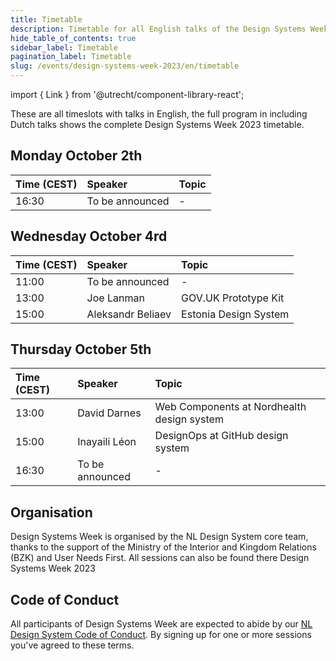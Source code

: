 ```yaml
---
title: Timetable
description: Timetable for all English talks of the Design Systems Week 2023
hide_table_of_contents: true
sidebar_label: Timetable
pagination_label: Timetable
slug: /events/design-systems-week-2023/en/timetable
---
```


import { Link } from '@utrecht/component-library-react';

<div lang="en">

These are all timeslots with talks in English, <Link href="/events/design-systems-week-2023/tijdschema" hrefLang="nl-NL">the full program in including Dutch talks</Link> shows the complete Design Systems Week 2023 timetable.

## Monday October 2th

| Time (CEST) | Speaker         | Topic |
| :---------- | :-------------- | :---- |
| 16:30       | To be announced | -     |

## Wednesday October 4rd

| Time (CEST) | Speaker         | Topic                                                                                                              |
| :---------- | :-------------- | :----------------------------------------------------------------------------------------------------------------- |
| 11:00       | To be announced | -                                                                                                                  |
| 13:00       | Joe Lanman      | <Link href="https://www.gebruikercentraal.nl/agenda/the-gov-uk-prototype-kit/#english">GOV.UK Prototype Kit</Link> |
| 15:00 | Aleksandr Beliaev  | <Link href="https://www.gebruikercentraal.nl/agenda/estland-design-system/#english">Estonia Design System</Link> |


## Thursday October 5th

| Time (CEST) | Speaker         | Topic                                                                                                                                                                |
| :---------- | :-------------- | :------------------------------------------------------------------------------------------------------------------------------------------------------------------- |
| 13:00       | David Darnes    | <Link href="https://www.gebruikercentraal.nl/agenda/design-systems-web-components-what-works-what-doesnt/#english">Web Components at Nordhealth design system</Link> |
| 15:00       | Inayaili Léon   | <Link href="https://www.gebruikercentraal.nl/agenda/designops-designing-the-api-of-design-teams/#english">DesignOps at GitHub design system</Link>                   |
| 16:30       | To be announced | -                                                                                                                                                                    |

</div>

## Organisation

Design Systems Week is organised by the NL Design System core team, thanks to the support of the Ministry of the Interior and Kingdom Relations (BZK) and <Link href="https://international.gebruikercentraal.nl">User Needs First</Link>. All sessions can also be found there <Link href="https://international.gebruikercentraal.nl/design-systems-week-2023/">Design Systems Week 2023</Link>

## Code of Conduct

All participants of Design Systems Week are expected to abide by our [NL Design System Code of Conduct](https://github.com/nl-design-system/.github/blob/main/CODE_OF_CONDUCT.md). By signing up for one or more sessions you've agreed to these terms.

